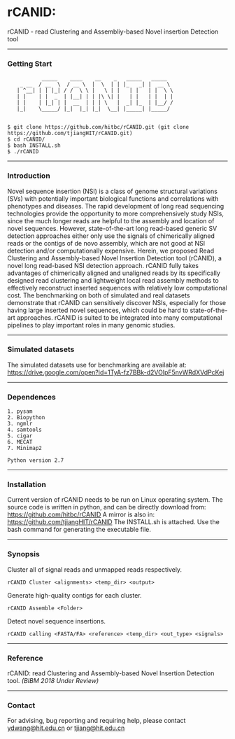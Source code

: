 # rCANID: 
rCANID - read Clustering and Assembliy-based Novel insertion Detection tool

---
### Getting Start
	           _____    ____    __    _   _____   _____
	    _ __  / __  \  / __ \  |  \  | | |_   _| |  __ \
	   | ^__| | | |_| / /  \ \ |   \ | |   | |   | |  \ \
	   | |    | |  _  | |__| | | |\ \| |   | |   | |  | |
	   | |    | |_| | |  __  | | | \   |  _| |_  | |__/ /
	   |_|    \_____/ |_|  |_| |_|  \__| |_____| |_____/
     
	
	$ git clone https://github.com/hitbc/rCANID.git (git clone https://github.com/tjiangHIT/rCANID.git)
	$ cd rCANID/
	$ bash INSTALL.sh
	$ ./rCANID

---

### Introduction

Novel sequence insertion (NSI) is a class of genome structural variations (SVs) with potentially important biological functions and correlations with phenotypes and diseases. The rapid development of long read sequencing technologies provide the opportunity to more comprehensively study NSIs, since the much longer reads are helpful to the assembly and location of novel sequences. However, state-of-the-art long read-based generic SV detection approaches either only use the signals of chimerically aligned reads or the contigs of de novo assembly, which are not good at NSI detection and/or computationally expensive. Herein, we proposed Read Clustering and Assembly-based Novel Insertion Detection tool (rCANID), a novel long read-based NSI detection approach. rCANID fully takes advantages of chimerically aligned and unaligned reads by its specifically designed read clustering and lightweight local read assembly methods to effectively reconstruct inserted sequences with relatively low computational cost. The benchmarking on both of simulated and real datasets demonstrate that rCANID can sensitively discover NSIs, especially for those having large inserted novel sequences, which could be hard to state-of-the-art approaches. rCANID is suited to be integrated into many computational pipelines to play important roles in many genomic studies.

---
### Simulated datasets

The simulated datasets use for benchmarking are available at: https://drive.google.com/open?id=1TyA-fz7BBk-d2VOlpF5nvWRdXVdPcKej

---
### Dependences
	
	1. pysam
	2. Biopython
	3. ngmlr
	4. samtools
	5. cigar
    6. MECAT
    7. Minimap2

	Python version 2.7

---
### Installation

Current version of rCANID needs to be run on Linux operating system.
The source code is written in python, and can be directly download from: https://github.com/hitbc/rCANID 
A mirror is also in: https://github.com/tjiangHIT/rCANID
The INSTALL.sh is attached. Use the bash command for generating the executable file.

---
### Synopsis
Cluster all of signal reads and unmapped reads respectively.

	rCANID Cluster <alignments> <temp_dir> <output>

Generate high-quality contigs for each cluster.

	rCANID Assemble <Folder>

Detect novel sequence insertions.

	rCANID calling <FASTA/FA> <reference> <temp_dir> <out_type> <signals>

---
### Reference
rCANID: read Clustering and Assembly-based Novel Insertion Detection tool. *(BIBM 2018 Under Review)*

---
### Contact
For advising, bug reporting and requiring help, please contact ydwang@hit.edu.cn or tjiang@hit.edu.cn
